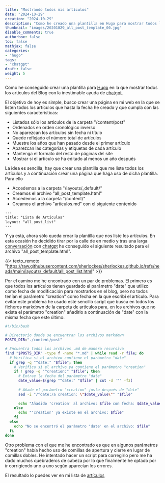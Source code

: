 ```yaml
---
title: "Mostrando todos mis artículos"
date: "2024-10-29"
creation: "2024-10-29"
description: "Como he creado una plantilla en Hugo para mostrar todos los artículos del Blog"
thumbnail: "images/20201029_all_post_template_00.jpg"
disable_comments: true
authorbox: false
toc: false
mathjax: false
categories:
- "hugo"
tags:
- "chatgpt"
draft: false
weight: 5
---
```

Como he conseguido crear una plantilla para [Hugo] en la que mostrar todos los artículos del Blog con la inestimable ayuda de [chatgpt].
<!--more-->
El objetivo de hoy es simple, busco crear una página en mi web en la que se listen todos los artículos que hasta la fecha he creado y que cumpla con las siguientes características:
 - Listados sólo los artículos de la carpeta "/content/post"
 - Ordenados en orden cronológico inverso
 - No aparezcan los artículos sin fecha ni título
 - Quede reflejado el número total de artículos
 - Muestre los años que han pasado desde el primer artículo
 - Aparezcan las categorías y etiquetas de cada artículo
 - Mantenga el formato del resto de páginas del site
 - Mostrar si el artículo se ha editado al menos un año después
 
La idea es sencilla, hay que crear una plantilla que me liste todos los artículos y a continuación crear una página que haga uso de dicha plantilla. Para ello
 - Accedemos a la carpeta "/layouts/_default/"
 - Creamos el archivo "all_post_template.html"
 - Accedemos a la carpeta "/content/"
 - Creamos el archivo "articulos.md" con el siguiente contenido
 ```html
---
title: "Lista de Artículos"
layout: "all_post_list"
---
 ```
Y ya está, ahora sólo queda crear la plantilla que nos liste los artículos. En esta ocasión he decidido tirar por la calle de en medio y tras una larga [conversación] con [chatgpt] he conseguido el siguiente resultado para el archivo "all_post_template.html".

{{< texto_remoto "https://raw.githubusercontent.com/sherlockes/sherlockes.github.io/refs/heads/main/layouts/_default/all_post_list.html" >}}

Por el camino me he encontrado con un par de problemas. El primero es que todos los artículos tienen guardado el parámetro "date" que utilizo como fecha de modificación para mostrarlos en el blog, pero no todos tenían el parámetro "creation" como fecha en la que escribí el artículo. Para evitar este problema he usado este sencillo script que busca en todos los ficheros markdown de la carpeta de artículos para, en los archivos que no exista el parámetro "creation" añadirlo a continuación de "date" con la misma fecha que este último.

``` bash
#!/bin/bash

# Directorio donde se encuentran los archivos markdown
POSTS_DIR="./content/post"

# Encuentra todos los archivos .md de manera recursiva
find "$POSTS_DIR" -type f -name "*.md" | while read -r file; do
  # Verifica si el archivo contiene el parámetro "date"
  if grep -q "^date:" "$file"; then
    # Verifica si el archivo ya contiene el parámetro "creation"
    if ! grep -q "^creation:" "$file"; then
      # Extrae la fecha del parámetro "date"
      date_value=$(grep "^date:" "$file" | cut -d '"' -f2)
      
      # Añade el parámetro "creation" justo después de "date"
      sed -i "/^date:/a creation: \"$date_value\"" "$file"
      
      echo "Añadido 'creation' al archivo: $file con fecha: $date_value"
    else
      echo "'creation' ya existe en el archivo: $file"
    fi
  else
    echo "No se encontró el parámetro 'date' en el archivo: $file"
  fi
done
```

Otro problema con el que me he encontrado es que en algunos parámetros "creation" había hecho uso de comillas de apertura y cierre en lugar de comillas dobles. He intentado hacer un script para corregirlo pero me ha dado muchos quebraderos de cabeza por lo que finalmente he optado por ir corrigiendo uno a uno según aparecían los errores.

El resultado lo puedes ver en mi lista de [artículos]

[artículos]: /articulos
[chatgpt]: https://chatgpt.com
[conversación]: https://chatgpt.com/share/672123ac-3e80-800d-91d9-c710ccbbcfbd
[Hugo]: https://gohugo.io



